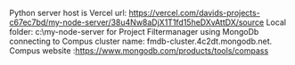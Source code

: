 Python server host is Vercel url: https://vercel.com/davids-projects-c67ec7bd/my-node-server/38u4Nw8aDjX1T1fd15heDXvAttDX/source
Local folder: c:\my-node-server
for Project Filtermanager using MongoDb connecting to Compus cluster name: fmdb-cluster.4c2dt.mongodb.net. 
Compus website :https://www.mongodb.com/products/tools/compass
